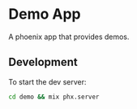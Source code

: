 # Demo App

A phoenix app that provides demos.

## Development

To start the dev server:

```bash
cd demo && mix phx.server
```
